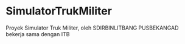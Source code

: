 # SimulatorTrukMiliter
Proyek Simulator Truk Militer, oleh SDIRBINLITBANG PUSBEKANGAD bekerja sama dengan ITB
